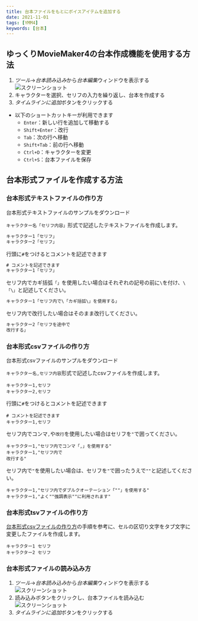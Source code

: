 ```yaml
---
title: 台本ファイルをもとにボイスアイテムを追加する
date: 2021-11-01
tags: [YMM4]
keywords: [台本]
---
```

## ゆっくりMovieMaker4の台本作成機能を使用する方法
1. *ツール*→*台本読み込み*から*台本編集*ウィンドウを表示する
![スクリーンショット](台本ファイルをもとにボイスアイテムを追加する_3821.png)
1. キャラクターを選択、セリフの入力を繰り返し、台本を作成する
1. *タイムラインに追加*ボタンをクリックする
- 以下のショートカットキーが利用できます
    - `Enter`：新しい行を追加して移動する
    - `Shift+Enter`：改行
    - `Tab`：次の行へ移動
    - `Shift+Tab`：前の行へ移動
    - `Ctrl+D`：キャラクターを変更
    - `Ctrl+S`：台本ファイルを保存

## 台本形式ファイルを作成する方法
### 台本形式テキストファイルの作り方

<Download url="https://object-storage.tyo1.conoha.io/v1/nc_4fac3ef0e6d843249e0ab2f1fc3e8f85/public/%E5%8F%B0%E6%9C%AC%E3%83%95%E3%82%A1%E3%82%A4%E3%83%AB%E3%82%B5%E3%83%B3%E3%83%97%E3%83%AB.txt">台本形式テキストファイルのサンプルをダウンロード</Download>

`キャラクター名「セリフ内容」`形式で記述したテキストファイルを作成します。 
```txt
キャラクター1「セリフ」
キャラクター2「セリフ」
```

行頭に`#`をつけるとコメントを記述できます
```txt
# コメントを記述できます
キャラクター1「セリフ」
```

セリフ内でカギ括弧`「」`を使用したい場合はそれぞれの記号の前に`\`を付け、`\「\」`と記述してください。  
```txt
キャラクター1「セリフ内で\「カギ括弧\」を使用する」
```

セリフ内で改行したい場合はそのまま改行してください。  
```txt
キャラクター2「セリフを途中で
改行する」
```

### 台本形式csvファイルの作り方

<Download url="https://object-storage.tyo1.conoha.io/v1/nc_4fac3ef0e6d843249e0ab2f1fc3e8f85/public/%E5%8F%B0%E6%9C%AC%E3%83%95%E3%82%A1%E3%82%A4%E3%83%AB%E3%82%B5%E3%83%B3%E3%83%97%E3%83%AB%20.csv">台本形式csvファイルのサンプルをダウンロード</Download>

`キャラクター名,セリフ内容`形式で記述したcsvファイルを作成します。
```csv
キャラクター1,セリフ
キャラクター2,セリフ
```

行頭に`#`をつけるとコメントを記述できます
```csv
# コメントを記述できます
キャラクター1,セリフ
```

セリフ内でコンマ`,`や`改行`を使用したい場合はセリフを`"`で囲ってください。  
```csv
キャラクター1,"セリフ内でコンマ「,」を使用する"
キャラクター1,"セリフ内で
改行する"
```

セリフ内で`"`を使用したい場合は、セリフを`"`で囲ったうえで`""`と記述してください。
```csv
キャラクター1,"セリフ内でダブルクオーテーション「""」を使用する"
キャラクター1,"よく""強調表示""に利用されます"
```

### 台本形式tsvファイルの作り方
[台本形式csvファイルの作り方](./#台本形式csvファイルの作り方)の手順を参考に、セルの区切り文字をタブ文字に変更したファイルを作成します。

```tsv
キャラクター1	セリフ
キャラクター2	セリフ
```

### 台本形式ファイルの読み込み方
1. *ツール*→*台本読み込み*から*台本編集*ウィンドウを表示する
![スクリーンショット](台本ファイルをもとにボイスアイテムを追加する_3821.png)
1. 読み込みボタンをクリックし、台本ファイルを読み込む
![スクリーンショット](台本ファイルをもとにボイスアイテムを追加する_4038.png)
1. *タイムラインに追加*ボタンをクリックする